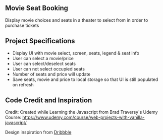 ## Movie Seat Booking

Display movie choices and seats in a theater to select from in order to purchase tickets

## Project Specifications

- Display UI with movie select, screen, seats, legend & seat info
- User can select a movie/price
- User can select/deselect seats
- User can not select occupied seats
- Number of seats and price will update
- Save seats, movie and price to local storage so that UI is still populated on refresh

## Code Credit and Inspiration

Credit: Created while Learning the Javascript from Brad Traversy's Udemy Course: https://www.udemy.com/course/web-projects-with-vanilla-javascript/

Design inspiration from [Dribbble](https://dribbble.com/shots/3628370-Movie-Seat-Booking)
